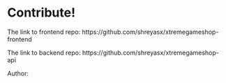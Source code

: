 <h1>Contribute!</h1>
<p>The link to frontend repo: https://github.com/shreyasx/xtremegameshop-frontend</p>
<p>The link to backend repo: https://github.com/shreyasx/xtremegameshop-api</p>
Author: <a href='https://shreyasjamkhandi.tech/' target='_blank>Shreyas Jamkhandi</a>
